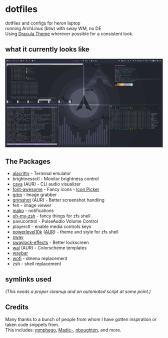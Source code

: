 # dotfiles
dotfiles and configs for heron laptop  
running ArchLinux (btw) with sway WM, no DE  
Using [Dracula Theme](https://draculatheme.com/) wherever possible for a consistent look.

## what it currently looks like
![preview](./preview.png)

## The Packages
- [alacritty](https://github.com/alacritty/alacritty) - Terminal emulator
- brightnessctl - Monitor brightness control
- [cava](https://aur.archlinux.org/packages/cava/) (AUR) - CLI audio visualizer
- [font-awesome](https://archlinux.org/packages/community/any/font-awesome/) - Fancy icons - [Icon Picker](https://fontawesome.com/v5.15/icons?d=gallery&p=2&m=free)
- [grim](https://github.com/emersion/grim) - Image grabber
- [grimshot](https://aur.archlinux.org/packages/grimshot/) (AUR) - Better screenshot handling
- feh - image viewer
- [mako](https://github.com/emersion/mako) - notifications
- [oh-my-zsh](https://github.com/ohmyzsh/ohmyzsh/) - fancy things for zfs shell
- pavucontrol - PulseAudio Volume Control
- playerctl - enable media controls keys
- [powerlevel10k](https://github.com/romkatv/powerlevel10k) ([AUR](https://aur.archlinux.org/packages/zsh-theme-powerlevel10k-git/)) - theme and style for zfs shell
- [sway](https://github.com/swaywm/sway)
- [swaylock-effects](https://github.com/mortie/swaylock-effects) - Better lockscreen
- [wal](https://github.com/dylanaraps/wal) (AUR) - Colorscheme templates
- [waybar](https://github.com/Alexays/Waybar)
- [wofi](https://hg.sr.ht/~scoopta/wofi) - dmenu replacement
- zsh - shell replacement

## symlinks used
*(This needs a proper cleanup and an automated script at some point.)*

## Credits
Many thanks to a bunch of people from whom I have gotten inspiration or taken code snippets from.  
This includes: [mmphego](https://github.com/mmphego/dot-files), [Madic-](https://github.com/Madic-/Sway-DE), [nboughton](https://github.com/nboughton/dotfiles), and more.
